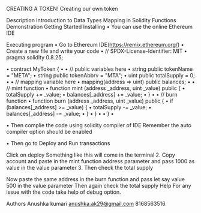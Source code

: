 CREATING A TOKEN!
Creating our own token

Description
Introduction to Data Types
Mapping in Solidity
Functions Demonstration
Getting Started
Installing
• You can use the online Ethereum IDE

Executing program
• Go to Ethereum IDE(https://remix.ethereum.org/)
• Create a new file and write your code • // SPDX-License-Identifier: MIT • pragma solidity 0.8.25;

• contract MyToken { • • // public variables here • string public tokenName = "META"; • string public tokenAbbrv = "MTA"; • uint public totalSupply = 0; • • // mapping variable here • mapping(address => uint) public balances; • • // mint function • function mint (address _address, uint _value) public { • totalSupply += _value; • balances[_address] += _value; • } •
• // burn function • function burn (address _address, uint _value) public { • if (balances[_address] >= _value) { • totalSupply -= _value; • balances[_address] -= _value; • } • } •
• } •

• Then complie the code using solidity compiler of IDE Remember the auto compiler option should be enabled

• Then go to Deploy and Run transactions

Click on deploy
Something like this will come in the terminal 2. Copy account and paste in the mint function address parameter and pass 1000 as value in the value parameter 3. Then check the total supply

Now paste the same address in the burn function and pass let say value 500 in the value parameter
Then again check the total supply
Help
For any issue with the code take help of debug option.

Authors
Anushka kumari anushka.ak29@gmail.com
8168563516
